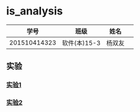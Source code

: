 # is_analysis
|学号|班级|姓名||
|:-------:|:-------------: | :----------:|:---:|
|201510414323|软件(本)15-3|杨双友||




## 实验

### [实验1](https://github.com/yangshuangyou/is_analysis/tree/master/test1)  
### [实验2](https://github.com/yangshuangyou/is_analysis/tree/master/test2)  
